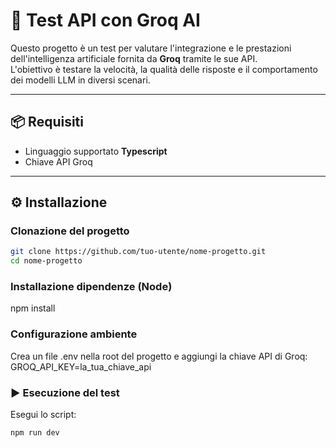 # 🧪 Test API con Groq AI

Questo progetto è un test per valutare l'integrazione e le prestazioni dell'intelligenza artificiale fornita da **Groq** tramite le sue API.  
L'obiettivo è testare la velocità, la qualità delle risposte e il comportamento dei modelli LLM in diversi scenari.

---

## 📦 Requisiti

- Linguaggio supportato **Typescript**
- Chiave API Groq

---

## ⚙️ Installazione

### Clonazione del progetto

```bash
git clone https://github.com/tuo-utente/nome-progetto.git
cd nome-progetto
```

### Installazione dipendenze (Node)
npm install

### Configurazione ambiente
Crea un file .env nella root del progetto e aggiungi la chiave API di Groq:
GROQ_API_KEY=la_tua_chiave_api

### ▶️ Esecuzione del test
Esegui lo script:
```bash
npm run dev
```
